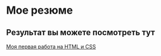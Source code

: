 # Мое резюме

## Результат вы можете посмотреть тут



[Моя первая работа на HTML и CSS]([https://skillbox.ru/media/](https://danila-shkutov.github.io/resume2/)https://danila-shkutov.github.io/resume2/)
